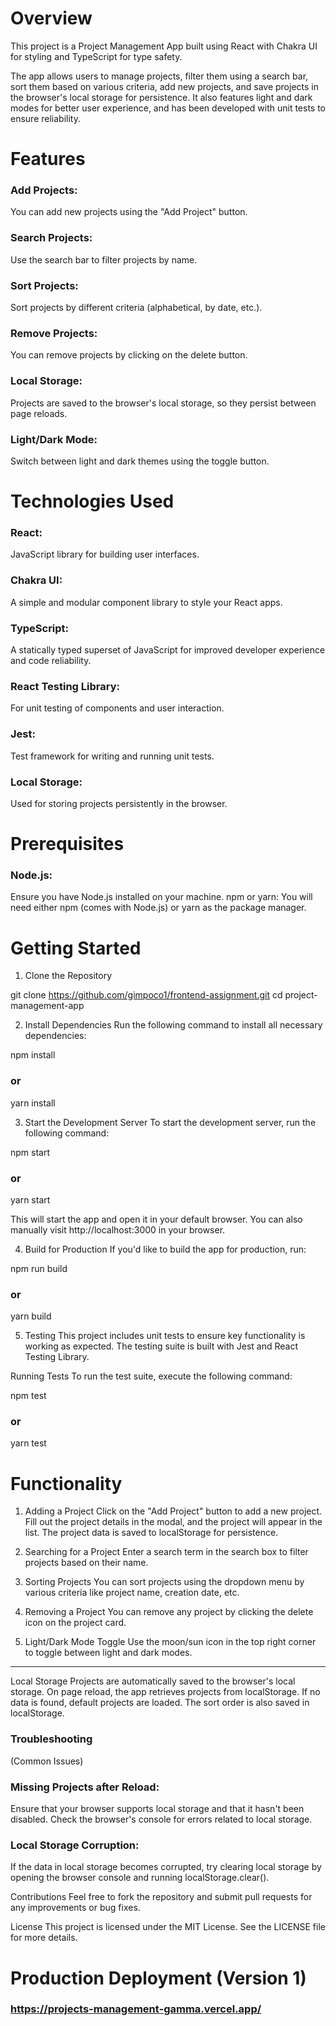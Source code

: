 # Overview

This project is a Project Management App built using React with Chakra UI for styling and TypeScript for type safety. 

The app allows users to manage projects, filter them using a search bar, sort them based on various criteria, add new projects, and save projects in the browser's local storage for persistence. 
It also features light and dark modes for better user experience, and has been developed with unit tests to ensure reliability.

# Features

### Add Projects: 
You can add new projects using the "Add Project" button.

### Search Projects: 
Use the search bar to filter projects by name.

### Sort Projects: 
Sort projects by different criteria (alphabetical, by date, etc.).

### Remove Projects: 
You can remove projects by clicking on the delete button.

### Local Storage: 
Projects are saved to the browser's local storage, so they persist between page reloads.

### Light/Dark Mode: 
Switch between light and dark themes using the toggle button.

# Technologies Used

### React: 
JavaScript library for building user interfaces.
### Chakra UI: 
A simple and modular component library to style your React apps.
### TypeScript: 
A statically typed superset of JavaScript for improved developer experience and code reliability.
### React Testing Library: 
For unit testing of components and user interaction.
### Jest: 
Test framework for writing and running unit tests.
### Local Storage: 
Used for storing projects persistently in the browser.

# Prerequisites

### Node.js: 
Ensure you have Node.js installed on your machine.
npm or yarn: You will need either npm (comes with Node.js) or yarn as the package manager.

# Getting Started
1. Clone the Repository

git clone https://github.com/gimpoco1/frontend-assignment.git
cd project-management-app

2. Install Dependencies
Run the following command to install all necessary dependencies:

npm install
 ### or
yarn install

3. Start the Development Server
To start the development server, run the following command:

npm start
 ### or
yarn start

This will start the app and open it in your default browser. You can also manually visit http://localhost:3000 in your browser.

4. Build for Production
If you'd like to build the app for production, run:

npm run build
 ### or
yarn build

5. Testing
This project includes unit tests to ensure key functionality is working as expected. The testing suite is built with Jest and React Testing Library.

Running Tests
To run the test suite, execute the following command:

npm test
 ### or
yarn test



# Functionality

1. Adding a Project
Click on the "Add Project" button to add a new project.
Fill out the project details in the modal, and the project will appear in the list.
The project data is saved to localStorage for persistence.

2. Searching for a Project
Enter a search term in the search box to filter projects based on their name.

3. Sorting Projects
You can sort projects using the dropdown menu by various criteria like project name, creation date, etc.

4. Removing a Project
You can remove any project by clicking the delete icon on the project card.

5. Light/Dark Mode Toggle
Use the moon/sun icon in the top right corner to toggle between light and dark modes.

----------------------------------------------
Local Storage
Projects are automatically saved to the browser's local storage.
On page reload, the app retrieves projects from localStorage. If no data is found, default projects are loaded.
The sort order is also saved in localStorage.
### Troubleshooting
(Common Issues)

### Missing Projects after Reload: 
Ensure that your browser supports local storage and that it hasn't been disabled. Check the browser's console for errors related to local storage.

### Local Storage Corruption: 
If the data in local storage becomes corrupted, try clearing local storage by opening the browser console and running localStorage.clear().

Contributions
Feel free to fork the repository and submit pull requests for any improvements or bug fixes.

License
This project is licensed under the MIT License. See the LICENSE file for more details.

# Production Deployment (Version 1)

### https://projects-management-gamma.vercel.app/